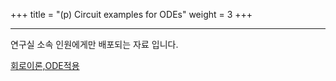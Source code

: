 +++
title = "(p) Circuit examples for ODEs"
weight = 3
+++

---

연구실 소속 인원에게만 배포되는 자료 입니다.

[회로이론,ODE적용](https://hertz2hnu.atlassian.net/wiki/spaces/AJpAH3tcG9Jk/pages/147357737/p+Circuit+examples+for+ODE)
